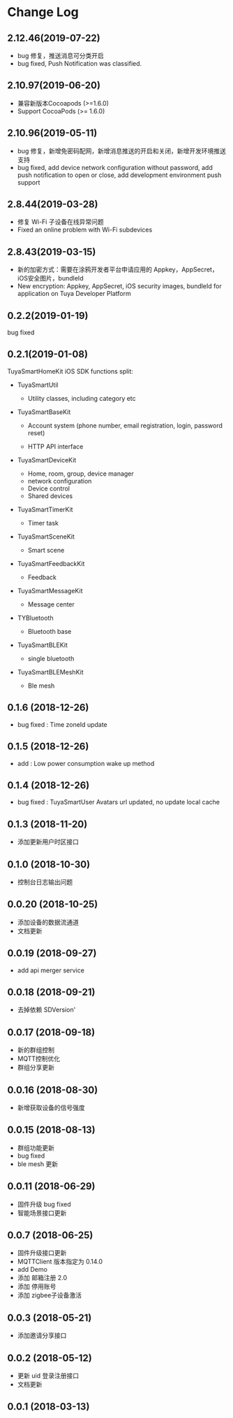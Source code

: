 # Change Log

## 2.12.46(2019-07-22)

- bug 修复，推送消息可分类开启
- bug fixed, Push Notification was classified. 

## 2.10.97(2019-06-20)

- 兼容新版本Cocoapods (>=1.6.0)
- Support  CocoaPods (>= 1.6.0)

## 2.10.96(2019-05-11)

- bug 修复，新增免密码配网，新增消息推送的开启和关闭，新增开发环境推送支持
- bug fixed, add device network configuration without password, add push notification to open or close, add development environment push support

## 2.8.44(2019-03-28)

- 修复 Wi-Fi 子设备在线异常问题
- Fixed an online problem with Wi-Fi subdevices

## 2.8.43(2019-03-15)

- 新的加密方式：需要在涂鸦开发者平台申请应用的 Appkey，AppSecret，iOS安全图片，bundleId
- New encryption:  Appkey, AppSecret, iOS security images, bundleId for application on Tuya Developer Platform

## 0.2.2(2019-01-19)

bug fixed

## 0.2.1(2019-01-08)

TuyaSmartHomeKit iOS SDK functions split:

- TuyaSmartUtil 

  - Utility classes, including category etc

    

- TuyaSmartBaseKit 

  - Account system (phone number, email registration, login, password reset)

  - HTTP API interface

    

- TuyaSmartDeviceKit

  - Home, room, group, device manager
  - network configuration
  - Device control
  - Shared devices

- TuyaSmartTimerKit

  - Timer task

- TuyaSmartSceneKit

  - Smart scene

- TuyaSmartFeedbackKit

  - Feedback

- TuyaSmartMessageKit

  - Message center

- TYBluetooth

  - Bluetooth base 

- TuyaSmartBLEKit

  - single bluetooth

- TuyaSmartBLEMeshKit

  - Ble mesh

## 0.1.6 (2018-12-26)

- bug fixed : Time zoneId update 

## 0.1.5 (2018-12-26)

- add : Low power consumption wake up method

## 0.1.4 (2018-12-26)

- bug fixed : TuyaSmartUser Avatars url updated, no update local cache

## 0.1.3 (2018-11-20)

- 添加更新用户时区接口

## 0.1.0 (2018-10-30)

- 控制台日志输出问题

## 0.0.20 (2018-10-25)

- 添加设备的数据流通道
- 文档更新

## 0.0.19 (2018-09-27)

- add api merger service

## 0.0.18 (2018-09-21)

- 去掉依赖 SDVersion'

## 0.0.17 (2018-09-18)

- 新的群组控制
- MQTT控制优化
- 群组分享更新

## 0.0.16 (2018-08-30)

- 新增获取设备的信号强度  

## 0.0.15 (2018-08-13)

- 群组功能更新
- bug fixed
- ble mesh 更新 

## 0.0.11 (2018-06-29)

- 固件升级 bug fixed
- 智能场景接口更新

## 0.0.7 (2018-06-25)

- 固件升级接口更新
- MQTTClient 版本指定为 0.14.0
- add Demo
- 添加 邮箱注册 2.0
- 添加 停用账号 
- 添加 zigbee子设备激活

## 0.0.3 (2018-05-21)

- 添加邀请分享接口

## 0.0.2 (2018-05-12)

- 更新 uid 登录注册接口
- 文档更新

## 0.0.1 (2018-03-13)